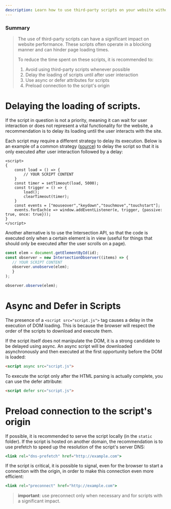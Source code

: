```yaml
---
description: Learn how to use third-party scripts on your website without sacrificing performance.
---
```


### Summary

> The use of third-party scripts can have a significant impact on website performance.
> These scripts often operate in a blocking manner and can hinder page loading times.
> 
> To reduce the time spent on these scripts, it is recommended to:
> 
> 1. Avoid using third-party scripts whenever possible
> 2. Delay the loading of scripts until after user interaction
> 3. Use async or defer attributes for scripts
> 4. Preload connection to the script's origin

# Delaying the loading of scripts.

If the script in question is not a priority, meaning it can wait for user interaction or does not represent a vital functionality for the website, a recommendation is to delay its loading until the user interacts with the site.

Each script may require a different strategy to delay its execution. Below is an example of a common strategy ([source](https://metabox.io/delay-javascript-execution-boost-page-speed/)) to delay the script so that it is only executed after user interaction followed by a delay:

```tsx
<script>
{
    const load = () => {
        // YOUR SCRIPT CONTENT
    }
    const timer = setTimeout(load, 5000);
    const trigger = () => {
        load();
        clearTimeout(timer);
    }
    const events = ["mouseover","keydown","touchmove","touchstart"];
    events.forEach(e => window.addEventListener(e, trigger, {passive: true, once: true}));
}
</script>
```

Another alternative is to use the Intersection API, so that the code is executed only when a certain element is in view (useful for things that should only be executed after the user scrolls on a page).

```jsx
const elem = document.getElementById(id);
const observer = new IntersectionObserver((items) => {
   // YOUR SCRIPT CONTENT
   observer.unobserve(elem);
   }
);

observer.observe(elem);
```

# Async and Defer in Scripts

The presence of a `<script src="script.js">` tag causes a delay in the execution of DOM loading. This is because the browser will respect the order of the scripts to download and execute them.

If the script itself does not manipulate the DOM, it is a strong candidate to be delayed using async. An async script will be downloaded asynchronously and then executed at the first opportunity before the DOM is loaded:

```html
<script async src="script.js">
```

To execute the script only after the HTML parsing is actually complete, you can use the defer attribute:

```html
<script defer src="script.js">
```

# Preload connection to the script's origin

If possible, it is recommended to serve the script locally (in the `static` folder). If the script is hosted on another domain, the recommendation is to use prefetch to speed up the resolution of the script's server DNS:

```jsx
<link rel="dns-prefetch" href="http://example.com">
```

If the script is critical, it is possible to signal, even for the browser to start a connection with the origin, in order to make this connection even more efficient:

```jsx
<link rel="preconnect" href="http://example.com">
```

> **important**: use preconnect only when necessary and for scripts with a significant impact.
